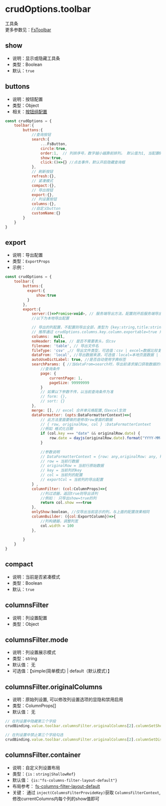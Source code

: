 
# crudOptions.toolbar 
工具条       
更多参数见：[FsToolbar](/api/components/crud/toolbar/index.md)

## show
* 说明：显示或隐藏工具条
* 类型：Boolean
* 默认：`true`

## buttons

* 说明：按钮配置
* 类型：Object
* 相关：[按钮组配置](../common-options.md#buttons)
```js
const crudOptions = {
    toolbar:{
        buttons:{
            //查询按钮
            search:{
                ...FsButton,
                circle:true,
                order:1,  // 列排序号，数字越小越靠前排列。 默认值为1, 当配置0或负数则排到最前面，配置2则排到最后面
                show:true,
                click:()=>{} //点击事件，默认开启隐藏查询框
            },
            // 刷新按钮
            refresh:{},
            // 紧凑模式
            compact:{},
            // 导出按钮
            export:{},
            // 列设置按钮
            columns:{},
            //自定义button
            customName:{}
        }
    }
}
```



## export
* 说明：导出配置
* 类型：`ExportProps`
* 示例：

```js
const crudOptions = {
    toolbar:{
        buttons:{
          export:{
              show:true
          }  
        },
        export:{
            server:()=>Promise<void>, // 服务端导出方法，配置则开启服务端导出，本地导出则不生效
            //以下为本地导出配置

            // 导出的列配置，不配置则导出全部，类型为 {key:string,title:string,width?:number}[],
            // 推荐通过 crudOptions.columns.key.column.exportable=true 来控制列是否导出
            columns:  null,
            noHeader: false, // 是否不需要表头，仅csv
            filename: 'table', // 导出文件名
            fileType: 'csv' ,// 导出文件类型，可选值：csv | excel=数据比较复杂时使用（包含逗号，换行等）
            dataFrom: 'local', //导出数据来源，可选值：local=本地页面数据 | search=导出前请求接口获取数据
            autoUseDictLabel: true, //是否自动使用字典标签
            searchParams: { //当dataFrom=search时，导出前请求接口获取数据的参数
                //查询条件
                page: {
                    currentPage: 1,
                    pageSize: 99999999
                }
                // 如果以下参数不传，以当前查询条件为准
                // form: {},
                // sort: {}
            },
            merge: [], // excel 合并单元格配置,仅excel生效
            dataFormatter: (opts:DataFormatterContext)=>{
                // 此方法里面要做的是修改row里面的数据
                // { row, originalRow, col } :DataFormatterContext
                //例如 格式化日期
                if (col.key === "date" && originalRow.date) {
                    row.date = dayjs(originalRow.date).format("YYYY-MM-DD HH:mm:ss");
                }
                
                //参数说明
                // DataFormatterContext = {row: any,originalRow: any, key: string, col: ColumnProps, exportCol:ExportColumn}
                // row = 当前行数据
                // originalRow = 当前行原始数据
                // key = 当前列的key
                // col = 当前列的配置
                // exportCol = 当前列的导出配置
            } ,
            columnFilter: (col:ColumnProps)=>{
                //列过滤器，返回true则导出该列
                //例如： 只导出show=true的列
                return col.show ===true
            },
            onlyShow:boolean, //仅导出当前显示的列，与上面的配置效果相同
            columnBuilder: ({col:ExportColumn})=>{
                //列构建器，调整列宽
                col.width = 100
            },
            
        }
    }
}
```


## compact
* 说明：当前是否紧凑模式
* 类型：Boolean
* 默认：`true`


## columnsFilter
* 说明：列设置配置
* 类型：Object


## columnsFilter.mode
* 说明：列设置展示模式
* 类型：string
* 默认值： 无
* 可选值：【simple(简单模式) | default（默认模式）】

## columnsFilter.originalColumns
* 说明：原始列设置, 可以修改列设置选项的显隐和禁用启用
* 类型：ColumnProps[]
* 默认值： 无
```js
// 在列设置中隐藏第三个字段
crudBinding.value.toolbar.columnsFilter.originalColumns[2].columnSetShow = false

// 在列设置中禁止第三个字段勾选
crudBinding.value.toolbar.columnsFilter.originalColumns[2].columnSetDisabled = true

```

## columnsFilter.container
* 说明：自定义列设置布局
* 类型：`{is：string|ShallowRef}`
* 默认值： `{is:"fs-columns-filter-layout-default"}`
* 布局参考： [fs-columns-filter-layout-default](https://github.com/fast-crud/fast-crud/blob/main/packages/fast-crud/src/components/toolbar/fs-table-columns-filter/fs-columns-filter-layout-default.vue)
* 关键： 通过 `inject(ColumnsFilterProvideKey)`获取 `ColumnsFilterContext`, 修改currentColumns内每个列的show值即可
